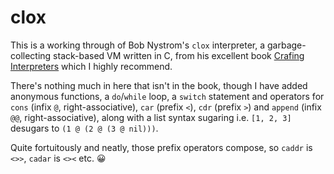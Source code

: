 # clox

This is a working through of Bob Nystrom's `clox` interpreter, a garbage-collecting stack-based VM written in C,
from his excellent book [Crafing Interpreters](http://craftinginterpreters.com/) which I highly recommend.

There's nothing much in here that isn't in the book, though I have added anonymous functions,
a `do`/`while` loop, a `switch` statement and operators for `cons` (infix `@`, right-associative),
`car` (prefix `<`), `cdr` (prefix `>`) and `append` (infix `@@`, right-associative),
along with a list syntax sugaring i.e. `[1, 2, 3]` desugars to `(1 @ (2 @ (3 @ nil)))`.

Quite fortuitously and neatly, those prefix operators compose, so `caddr` is `<>>`, `cadar` is `<><` etc. :grinning:
